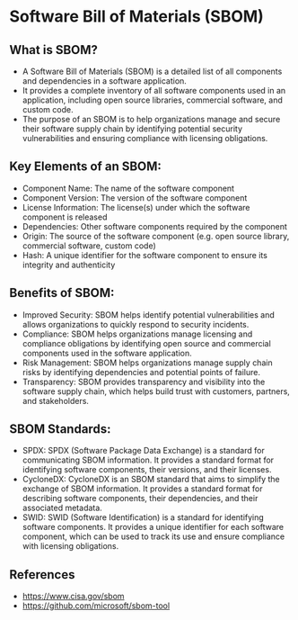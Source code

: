 # Software Bill of Materials (SBOM)

## What is SBOM?

- A Software Bill of Materials (SBOM) is a detailed list of all components and dependencies in a software application.
- It provides a complete inventory of all software components used in an application, including open source libraries, commercial software, and custom code.
- The purpose of an SBOM is to help organizations manage and secure their software supply chain by identifying potential security vulnerabilities and ensuring compliance with licensing obligations.

## Key Elements of an SBOM:

- Component Name: The name of the software component
- Component Version: The version of the software component
- License Information: The license(s) under which the software component is released
- Dependencies: Other software components required by the component
- Origin: The source of the software component (e.g. open source library, commercial software, custom code)
- Hash: A unique identifier for the software component to ensure its integrity and authenticity

## Benefits of SBOM:

- Improved Security: SBOM helps identify potential vulnerabilities and allows organizations to quickly respond to security incidents.
- Compliance: SBOM helps organizations manage licensing and compliance obligations by identifying open source and commercial components used in the software application.
- Risk Management: SBOM helps organizations manage supply chain risks by identifying dependencies and potential points of failure.
- Transparency: SBOM provides transparency and visibility into the software supply chain, which helps build trust with customers, partners, and stakeholders.

## SBOM Standards:

- SPDX: SPDX (Software Package Data Exchange) is a standard for communicating SBOM information. It provides a standard format for identifying software components, their versions, and their licenses.
- CycloneDX: CycloneDX is an SBOM standard that aims to simplify the exchange of SBOM information. It provides a standard format for describing software components, their dependencies, and their associated metadata.
- SWID: SWID (Software Identification) is a standard for identifying software components. It provides a unique identifier for each software component, which can be used to track its use and ensure compliance with licensing obligations.

## References
- https://www.cisa.gov/sbom
- https://github.com/microsoft/sbom-tool

